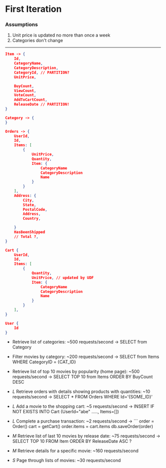# First Iteration

### Assumptions

1. Unit price is updated no more than once a week
2. Categories don't change

---

```json
Item -> {
    Id,
    CategoryName,
    CategoryDescription,
    CategoryId, // PARTITION?
    UnitPrice,

    BuyCount,
    ViewCount,
    VoteCount,
    AddToCartCount,
    ReleaseDate // PARTITION!
}

Category -> {
}

Orders -> {
    UserId,
    Id,
    Items: [
        {
            UnitPrice,
            Quantity,
            Item: {
                CategoryName
                CategoryDescription
                Name
            }
        }
    ],
    Address: {
        City,
        State,
        PostalCode,
        Address,
        Country,

    }
    HasBeenShipped
    // Total ?,
}

Cart {
    UserId,
    Id,
    Items: [
        {
            Quantity,
            UnitPrice, // updated by UDF
            Item: {
                CategoryName
                CategoryDescription
                Name
            }
        }
    ],
}

User {
    Id
}
```

- Retrieve list of categories: ~500 requests/second
    -> SELECT from Category
- Filter movies by category: ~200 requests/second
    -> SELECT from Items WHERE CategoryID = {CAT_ID}
- Retrieve list of top 10 movies by popularity (home page): ~500 requests/second
    -> SELECT TOP 10 from Items ORDER BY BuyCount DESC
- *L* Retrieve orders with details showing products with quantities: ~10 requests/second
    -> SELECT * FROM Orders WHERE Id='{SOME_ID}'
- *L* Add a movie to the shopping cart: ~5 requests/second
    -> INSERT IF NOT EXISTS INTO Cart (UserId="abe" ....., Items=[])

- *L* Complete a purchase transaction: ~2 requests/second
    -> ```
        order = Order()
        cart = getCart()
        order.items = cart.items
        db.saveOrder(order)

- *M* Retrieve list of last 10 movies by release date: ~75 requests/second
    -> SELECT TOP 10 FROM Item ORDER BY ReleaseDate ASC ?

- *M* Retrieve details for a specific movie: ~160 requests/second
- *S* Page through lists of movies: ~30 requests/second
